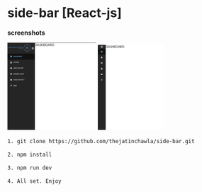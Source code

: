 # side-bar [React-js]

**screenshots**

<img src="https://github.com/thejatinchawla/side-bar/blob/master/public/ss/Screenshot%20from%202022-12-15%2021-11-38.png?raw=true" width="200px" alt="ss1">

<img src="https://github.com/thejatinchawla/side-bar/blob/master/public/ss/Screenshot%20from%202022-12-15%2021-11-58.png?raw=true" width="150px" alt="ss2">


```
1. git clone https://github.com/thejatinchawla/side-bar.git
```
```
2. npm install
```
```
3. npm run dev
```
```
4. All set. Enjoy
```
